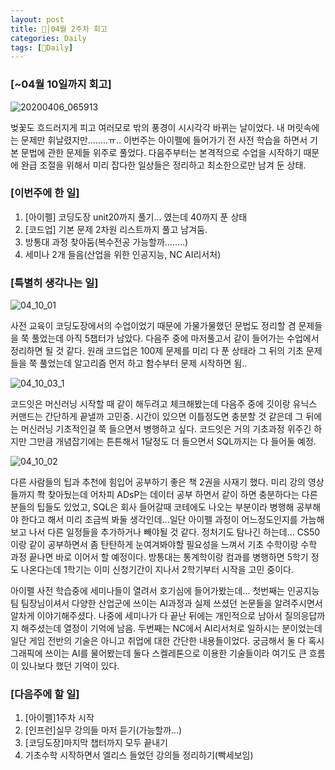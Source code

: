 ```yaml
---
layout: post
title: 🦄│04월 2주차 회고
categories: Daily
tags: [🦄Daily]
---
```


### [~04월 10일까지 회고]

![20200406_065913](https://user-images.githubusercontent.com/100528803/163718197-1dc70a45-59e7-4c8f-8a53-007f78bd466f.jpg)

벚꽃도 흐드러지게 피고 여러모로 밖의 풍경이 시시각각 바뀌는 날이었다. 내 머릿속에는 문제만 휘날렸지만........ㅠ.. 이번주는 아이펠에 들어가기 전 사전 학습을 하면서 기본 문법에 관한 문제들 위주로 풀었다.  다음주부터는 본격적으로 수업을 시작하기 때문에 완급 조절을 위해서 미리 잡다한 일상들은 정리하고 최소한으로만 남겨 둔 상태.

### [이번주에 한 일]
1. [아이펠] 코딩도장 unit20까지 풀기... 였는데 40까지 푼 상태
2. [코드업] 기본 문제 2차원 리스트까지 풀고 남겨둠.
3. 방통대 과정 찾아둠(복수전공 가능할까........)
4. 세미나 2개 들음(산업을 위한 인공지능, NC AI리서처)

### [특별히 생각나는 일]

![04_10_01](https://user-images.githubusercontent.com/100528803/162618282-0c23156e-63d8-4e32-80c0-9f30313db973.png)

사전 교육이 코딩도장에서의 수업이었기 때문에 가물가물했던 문법도 정리할 겸 문제들을 쭉 풀었는데 아직 5챕터가 남았다. 다음주 중에 마저풀고서 같이 들어가는 수업에서 정리하면 될 것 같다. 원래 코드업은 100제 문제를 미리 다 푼 상태라 그 뒤의 기초 문제들을 쭉 풀었는데 알고리즘 먼저 하고 함수부터 문제 시작하면 됨..


![04_10_03_1](https://user-images.githubusercontent.com/100528803/162618300-37657197-717b-4828-9bef-a6758c8482c2.png)

코드잇은 머신러닝 시작할 때 같이 해두려고 체크해봤는데 다음주 중에 깃이랑 유닉스 커맨드는 간단하게 끝낼까 고민중. 시간이 있으면 이틀정도면 충분할 것 같은데 그 뒤에는 머신러닝 기초적인걸 쭉 들으면서 병행하고 싶다. 코드잇은 거의 기초과정 위주긴 하지만 그만큼 개념잡기에는 튼튼해서 1달정도 더 들으면서 SQL까지는 다 들어둘 예정.


![04_10_02](https://user-images.githubusercontent.com/100528803/162618291-80d39475-0949-4ff9-8d23-61ee9bb34256.png)

다른 사람들의 팁과 추천에 힘입어 공부하기 좋은 책 2권을 사재기 했다. 미리 강의 영상들까지 쫙 찾아뒀는데 어차피 ADsP는 데이터 공부 하면서 같이 하면 충분하다는 다른 분들의 팁들도 있었고, SQL은 회사 들어갈때 코테에도 나오는 부분이라 병행해 공부해야 한다고 해서 미리 조금씩 봐둘 생각인데...일단 아이펠 과정이 어느정도인지를 가늠해보고 나서 다른 일정들을 추가하거나 빼야될 것 같다. 정처기도 탐나긴 하는데... CS50이랑 같이 공부하면서 좀 탄탄하게 눈여겨봐야할 필요성을 느껴서 기초 수학이랑 수학 과정 끝나면 바로 이어서 할 예정이다. 방통대는 통계학이랑 컴과를 병행하면 5학기 정도 나온다는데 1학기는 이미 신청기간이 지나서 2학기부터 시작을 고민 중이다.

아이펠 사전 학습중에 세미나들이 열려서 호기심에 들어가봤는데... 첫번째는 인공지능팀 팀장님이셔서 다양한 산업군에 쓰이는 AI과정과 실제 쓰셨던 논문들을 알려주시면서 알차게 이야기해주셨다. 나중에 세미나가 다 끝난 뒤에는 개인적으로 남아서 질의응답까지 해주셨는데 열정이 기억에 남음. 두번째는 NC에서 AI리서처로 일하시는 분이었는데 일단 게임 전반의 기술은 아니고 취업에 대한 간단한 내용들이었다. 궁금해서 둘 다 혹시 그래픽에 쓰이는 AI를 물어봤는데 둘다 스켈레톤으로 이용한 기술들이라 여기도 큰 흐름이 있나보다 했던 기억이 있다.

### [다음주에 할 일]
1. [아이펠]1주차 시작
2. [인프런]실무 강의들 마저 듣기(가능할까...)
3. [코딩도장]마지막 챕터까지 모두 끝내기
4.  기초수학 시작하면서 엘리스 들었던 강의들 정리하기(빡세보임)
